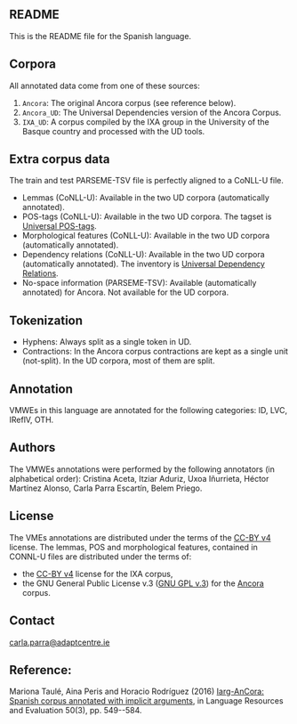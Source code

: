 README
------
This is the README file for the Spanish language.

Corpora
-------
All annotated data come from one of these sources:
1. `Ancora`: The original Ancora corpus (see reference below).
2. `Ancora_UD`: The Universal Dependencies version of the Ancora Corpus.
3. `IXA_UD`: A corpus compiled by the IXA group in the University of the Basque country and processed with the UD tools.

Extra corpus data
-----------------
The train and test PARSEME-TSV file is perfectly aligned to a CoNLL-U file.
  * Lemmas (CoNLL-U): Available in the two UD corpora (automatically annotated).
  * POS-tags (CoNLL-U): Available in the two UD corpora. The tagset is [Universal POS-tags](http://universaldependencies.org/u/pos).
  * Morphological features (CoNLL-U): Available in the two UD corpora (automatically annotated).
  * Dependency relations (CoNLL-U): Available in the two UD corpora (automatically annotated). The inventory is [Universal Dependency Relations](http://universaldependencies.org/u/dep).
  * No-space information (PARSEME-TSV): Available (automatically annotated) for Ancora. Not available for the UD corpora.
  
Tokenization
------------
  * Hyphens: Always split as a single token in UD.
  * Contractions: In the Ancora corpus contractions are kept as a single unit (not-split). In the UD corpora, most of them are split.
  
Annotation
----------
VMWEs in this language are annotated for the following categories: ID, LVC, IReflV, OTH.

Authors
----------
The VMWEs annotations were performed by the following annotators (in alphabetical order): Cristina Aceta, Itziar Aduriz, Uxoa Iñurrieta, Héctor Martínez Alonso, Carla Parra Escartín, Belem Priego.

License
----------
The VMEs annotations are distributed under the terms of the [CC-BY v4](https://creativecommons.org/licenses/by/4.0/) license.
The lemmas, POS and morphological features, contained in CONNL-U files are distributed under the terms of:
  * the [CC-BY v4](https://creativecommons.org/licenses/by/4.0/) license for the IXA corpus,
  * the GNU General Public License v.3 ([GNU GPL v.3](https://www.gnu.org/licenses/gpl.html)) for the [Ancora](http://universaldependencies.org/#es_ancora) corpus.

Contact
----------
carla.parra@adaptcentre.ie

Reference:
----------
Mariona Taulé, Aina Peris and Horacio Rodríguez (2016) [Iarg-AnCora: Spanish corpus annotated with implicit arguments](http://dx.doi.org/10.1007/s10579-015-9334-3), in Language Resources and Evaluation 50(3), pp. 549--584.


